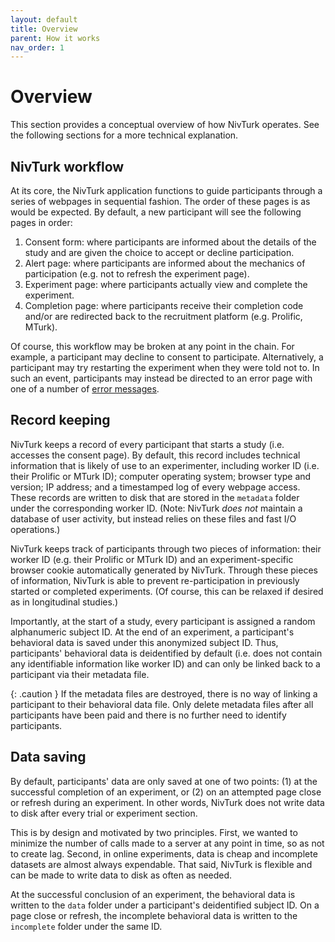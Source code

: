 ```yaml
---
layout: default
title: Overview
parent: How it works
nav_order: 1
---
```


# Overview

This section provides a conceptual overview of how NivTurk operates. See the following sections for a more technical explanation.

## NivTurk workflow

At its core, the NivTurk application functions to guide participants through a series of webpages in sequential fashion. The order of these pages is as would be expected. By default, a new participant will see the following pages in order:

1. Consent form: where participants are informed about the details of the study and are given the choice to accept or decline participation.
2. Alert page: where participants are informed about the mechanics of participation (e.g. not to refresh the experiment page).
3. Experiment page: where participants actually view and complete the experiment.
4. Completion page: where participants receive their completion code and/or are redirected back to the recruitment platform (e.g. Prolific, MTurk).

Of course, this workflow may be broken at any point in the chain. For example, a participant may decline to consent to participate. Alternatively, a participant may try restarting the experiment when they were told not to. In such an event, participants may instead be directed to an error page with one of a number of [error messages](/nivturk/docs/how-it-works/errors).

## Record keeping

NivTurk keeps a record of every participant that starts a study (i.e. accesses the consent page). By default, this record includes technical information that is likely of use to an experimenter, including worker ID (i.e. their Prolific or MTurk ID); computer operating system; browser type and version; IP address; and a timestamped log of every webpage access. These records are written to disk that are stored in the `metadata` folder under the corresponding worker ID. (Note: NivTurk _does not_ maintain a database of user activity, but instead relies on these files and fast I/O operations.)

NivTurk keeps track of participants through two pieces of information: their worker ID (e.g. their Prolific or MTurk ID) and an experiment-specific browser cookie automatically generated by NivTurk. Through these pieces of information, NivTurk is able to prevent re-participation in previously started or completed experiments. (Of course, this can be relaxed if desired as in longitudinal studies.)

Importantly, at the start of a study, every participant is assigned a random alphanumeric subject ID. At the end of an experiment, a participant's behavioral data is saved under this anonymized subject ID. Thus, participants' behavioral data is deidentified by default (i.e. does not contain any identifiable information like worker ID) and can only be linked back to a participant via their metadata file.

{: .caution }
If the metadata files are destroyed, there is no way of linking a participant to their behavioral data file. Only delete metadata files after all participants have been paid and there is no further need to identify participants.

## Data saving

By default, participants' data are only saved at one of two points: (1) at the successful completion of an experiment, or (2) on an attempted page close or refresh during an experiment. In other words, NivTurk does not write data to disk after every trial or experiment section.

This is by design and motivated by two principles. First, we wanted to minimize the number of calls made to a server at any point in time, so as not to create lag. Second, in online experiments, data is cheap and incomplete datasets are almost always expendable. That said, NivTurk is flexible and can be made to write data to disk as often as needed.

At the successful conclusion of an experiment, the behavioral data is written to the `data` folder under a participant's deidentified subject ID. On a page close or refresh, the incomplete behavioral data is written to the `incomplete` folder under the same ID.

